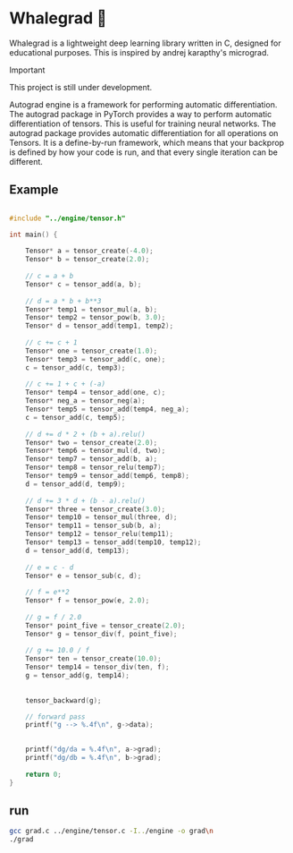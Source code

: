 # Whalegrad 🐳

Whalegrad is a lightweight deep learning library written in C, designed for educational purposes.
This is inspired by andrej karapthy's micrograd.

> [!IMPORTANT] 
> This project is still under development.

Autograd engine is a framework for performing automatic differentiation. 
The autograd package in PyTorch provides a way to perform automatic differentiation of tensors. 
This is useful for training neural networks. 
The autograd package provides automatic differentiation for all operations on Tensors. 
It is a define-by-run framework, which means that your backprop is defined by how your code is run, 
and that every single iteration can be different.

## Example 

```c

#include "../engine/tensor.h"

int main() {
    
    Tensor* a = tensor_create(-4.0);
    Tensor* b = tensor_create(2.0);
    
    // c = a + b
    Tensor* c = tensor_add(a, b);
    
    // d = a * b + b**3
    Tensor* temp1 = tensor_mul(a, b);
    Tensor* temp2 = tensor_pow(b, 3.0);
    Tensor* d = tensor_add(temp1, temp2);
    
    // c += c + 1
    Tensor* one = tensor_create(1.0);
    Tensor* temp3 = tensor_add(c, one);
    c = tensor_add(c, temp3);
    
    // c += 1 + c + (-a)
    Tensor* temp4 = tensor_add(one, c);
    Tensor* neg_a = tensor_neg(a);
    Tensor* temp5 = tensor_add(temp4, neg_a);
    c = tensor_add(c, temp5);
    
    // d += d * 2 + (b + a).relu()
    Tensor* two = tensor_create(2.0);
    Tensor* temp6 = tensor_mul(d, two);
    Tensor* temp7 = tensor_add(b, a);
    Tensor* temp8 = tensor_relu(temp7);
    Tensor* temp9 = tensor_add(temp6, temp8);
    d = tensor_add(d, temp9);
    
    // d += 3 * d + (b - a).relu()
    Tensor* three = tensor_create(3.0);
    Tensor* temp10 = tensor_mul(three, d);
    Tensor* temp11 = tensor_sub(b, a);
    Tensor* temp12 = tensor_relu(temp11);
    Tensor* temp13 = tensor_add(temp10, temp12);
    d = tensor_add(d, temp13);
    
    // e = c - d
    Tensor* e = tensor_sub(c, d);
    
    // f = e**2
    Tensor* f = tensor_pow(e, 2.0);
    
    // g = f / 2.0
    Tensor* point_five = tensor_create(2.0);
    Tensor* g = tensor_div(f, point_five);
    
    // g += 10.0 / f
    Tensor* ten = tensor_create(10.0);
    Tensor* temp14 = tensor_div(ten, f);
    g = tensor_add(g, temp14);
    
    
    tensor_backward(g);

    // forward pass
    printf("g --> %.4f\n", g->data);
    

    printf("dg/da = %.4f\n", a->grad);
    printf("dg/db = %.4f\n", b->grad);
    
    return 0;
}

```

## run 

```bash
gcc grad.c ../engine/tensor.c -I../engine -o grad\n
./grad
```
